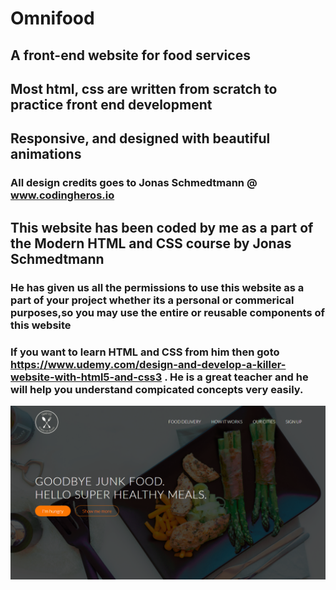 # Omnifood
## A front-end website for food services
## Most html, css are written from scratch to practice front end development
## Responsive, and designed with beautiful animations


### All design credits goes to Jonas Schmedtmann @ www.codingheros.io


## This website has been coded by me as a part of the Modern HTML and CSS course by Jonas Schmedtmann


### He has given us all the permissions to use this website as a part of your project whether its a personal or commerical purposes,so you may use the entire or reusable components of this website 


### If you want to learn HTML and CSS from him then goto https://www.udemy.com/design-and-develop-a-killer-website-with-html5-and-css3 . He is a great teacher and he will help you understand compicated concepts very easily.


![Omnifood Landing Page](https://github.com/KangboLu/Omnifood/blob/master/screenshot.PNG)
